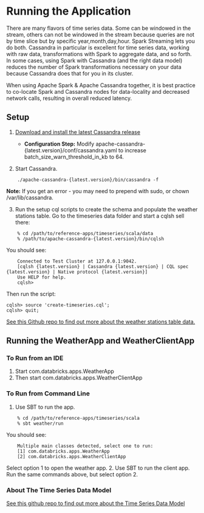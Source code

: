 
# Running the Application

There are many flavors of time series data. Some can be windowed in the stream, others can not be windowed in the stream
because queries are not by time slice but by specific year,month,day,hour. Spark Streaming lets you do both.
Cassandra in particular is excellent for time series data, working with raw data, transformations with Spark to aggregate data,
and so forth. In some cases, using Spark with Cassandra (and the right data model) reduces the number of Spark
transformations necessary on your data because Cassandra does that for you in its cluster.

When using Apache Spark & Apache Cassandra together, it is best practice to co-locate Spark and Cassandra nodes for data-locality and decreased network calls, resulting in overall reduced latency.

## Setup
1. [Download and install the latest Cassandra release](http://cassandra.apache.org/download/)

    * **Configuration Step:** Modify apache-cassandra-{latest.version}/conf/cassandra.yaml to increase batch_size_warn_threshold_in_kb to 64.
2. Start Cassandra.
```
    ./apache-cassandra-{latest.version}/bin/cassandra -f
```
**Note:** If you get an error - you may need to prepend with sudo, or chown /var/lib/cassandra.

3. Run the setup cql scripts to create the schema and populate the weather stations table.
Go to the timeseries data folder and start a cqlsh sell there:
```
    % cd /path/to/reference-apps/timeseries/scala/data
    % /path/to/apache-cassandra-{latest.version}/bin/cqlsh
```
You should see:
```
    Connected to Test Cluster at 127.0.0.1:9042.
    [cqlsh {latest.version} | Cassandra {latest.version} | CQL spec {latest.version} | Native protocol {latest.version}]
    Use HELP for help.
    cqlsh>
```
Then run the script:

    cqlsh> source 'create-timeseries.cql';
    cqlsh> quit;

[See this Github repo to find out more about the weather stations table data. ](https://github.com/killrweather/killrweather/wiki/2.-Code-and-Data-Setup#data-setup)

## Running the WeatherApp and WeatherClientApp

### To Run from an IDE
1. Start com.databricks.apps.WeatherApp
2. Then start com.databricks.apps.WeatherClientApp

### To Run from Command Line
1. Use SBT to run the app.
```
    % cd /path/to/reference-apps/timeseries/scala
    % sbt weather/run
```
You should see:
```
    Multiple main classes detected, select one to run:
    [1] com.databricks.apps.WeatherApp
    [2] com.databricks.apps.WeatherClientApp
```
Select option 1 to open the weather app.
2. Use SBT to run the client app.
Run the same commands above, but select option 2.

### About The Time Series Data Model
[See this github repo to find out more about the Time Series Data Model](https://github.com/killrweather/killrweather/wiki/4.-Time-Series-Data-Model)
